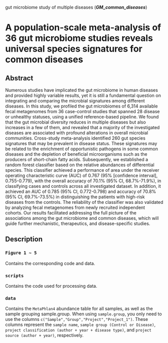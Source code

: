 gut microbiome study of multiple diseases (_**GM_common_diseases**_)

# A population-scale meta-analysis of 36 gut microbiome studies reveals universal species signatures for common diseases

## Abstract
Numerous studies have implicated the gut microbiome in human diseases and provided highly variable results, 
yet it is still a fundamental question on integrating and comparing the microbial signatures among different diseases. 
In this study, we profiled the gut microbiomes of 6,314 available fecal metagenomes from 36 case-control studies that 
spanned 28 disease or unhealthy statuses, using a unified reference-based pipeline. We found that the gut microbial 
diversity reduces in multiple diseases but also increases in a few of them, and revealed that a majority of the 
investigated diseases are associated with profound alterations in overall microbial communities. Cross-study 
meta-analysis identified 260 gut species signatures that may be prevalent in disease status. These signatures may be 
related to the enrichment of opportunistic pathogens in some common diseases and the depletion of beneficial 
microorganisms such as the producers of short-chain fatty acids. Subsequently, we established a random forest 
classifier based on the relative abundances of differential species. This classifier achieved a performance of area 
under the receiver operating characteristic curve (AUC) of 0.767 (95% [confidence interval], 0.755-0.779), with the 
overall accuracy of 70.1% (95% CI, 68.7%-71.9%), in classifying cases and controls across all investigated dataset. 
In addition, it achieved an AUC of 0.785 (95% CI, 0.772-0.798) and accuracy of 70.8% (95% CI, 69.7%-73.5%) in 
distinguishing the patients with high-risk diseases from the controls. The reliability of the classifier was also 
validated by analyzing fecal metagenomes from newly recruited independent cohorts. Our results facilitated addressing 
the full picture of the associations among the gut microbiome and common diseases, which will guide further mechanistic, 
therapeutics, and disease-specific studies.


## Description
### `Figure 1 ~ 5`
Contains the corresponding code and data.

### `scripts`
Contains the code used for processing data.

### `data`
Contains the `MetaPhlan4` abundance table for all samples, as well as the sample grouping sample.group. When using `sample.group`, you only need to use the columns `c("Sample","Group","Project","Project_1")`. These columns represent the `sample name`, `sample group (Control or Disease)`, `project classification (author + year + disease type)`, and `project source (author + year)`, respectively.
